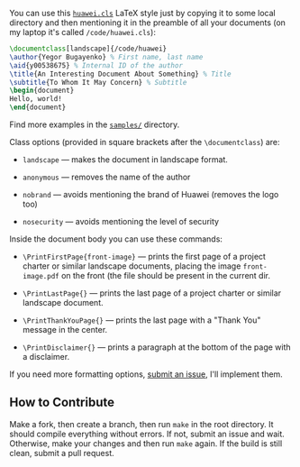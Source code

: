 You can use this [`huawei.cls`](huawei.cls) LaTeX style just by copying it to some local
directory and then mentioning it in the preamble of all your documents 
(on my laptop it's called `/code/huawei.cls`):

```tex
\documentclass[landscape]{/code/huawei}
\author{Yegor Bugayenko} % First name, last name
\aid{y00538675} % Internal ID of the author
\title{An Interesting Document About Something} % Title
\subtitle{To Whom It May Concern} % Subtitle
\begin{document}
Hello, world!
\end{document}
```

Find more examples in the [`samples/`](/samples) directory.

Class options (provided in square brackets after the `\documentclass`) are:

  * `landscape` — makes the document in landscape format.

  * `anonymous` — removes the name of the author

  * `nobrand` — avoids mentioning the brand of Huawei (removes the logo too)

  * `nosecurity` — avoids mentioning the level of security

Inside the document body you can use these commands:

  * `\PrintFirstPage{front-image}` — prints the first page of a project charter or similar landscape documents,
    placing the image `front-image.pdf` on the front (the file should be present
    in the current dir.

  * `\PrintLastPage{}` — prints the last page of a project charter or similar landscape document.

  * `\PrintThankYouPage{}` — prints the last page with a "Thank You" message in the center.

  * `\PrintDisclaimer{}` — prints a paragraph at the bottom of the page with a disclaimer.

If you need more formatting options, [submit an issue](https://github.com/cqfn/huawei-latex/issues), 
I'll implement them.

## How to Contribute

Make a fork, then create a branch, then run `make` in the root directory.
It should compile everything without errors. If not, submit an issue and wait.
Otherwise, make your changes and then run `make` again. If the build is
still clean, submit a pull request.
